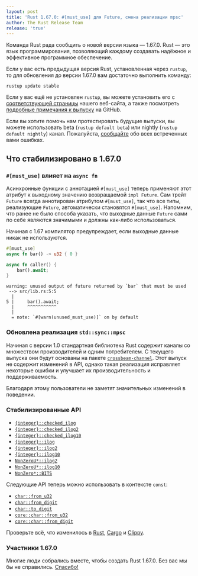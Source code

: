 ```yaml
---
layout: post
title: 'Rust 1.67.0: #[must_use] для Future, смена реализации mpsc'
author: The Rust Release Team
release: 'true'
---
```


Команда Rust рада сообщить о новой версии языка — 1.67.0. Rust — это язык программирования, позволяющий каждому создавать надёжное и эффективное программное обеспечение.

Если у вас есть предыдущая версия Rust, установленная через `rustup`, то для обновления до версии 1.67.0 вам достаточно выполнить команду:

```console
rustup update stable
```

Если у вас ещё не установлен `rustup`, вы можете установить его с [соответствующей страницы](https://www.rust-lang.org/install.html) нашего веб-сайта, а также посмотреть [подробные примечания к выпуску](https://github.com/rust-lang/rust/blob/master/RELEASES.md#version-1670-2023-01-26) на GitHub.

Если вы хотите помочь нам протестировать будущие выпуски, вы можете использовать beta (`rustup default beta`) или nightly (`rustup default nightly`) канал. Пожалуйста, [сообщайте](https://github.com/rust-lang/rust/issues/new/choose) обо всех встреченных вами ошибках.

## Что стабилизировано в 1.67.0

### `#[must_use]` влияет на `async fn`

Асинхронные функции с аннотацией `#[must_use]` теперь применяют этот атрибут к выходному значению возвращаемой `impl Future`. Сам трейт `Future` всегда аннотирован атрибутом `#[must_use]`, так что все типы, реализующие `Future`, автоматически становятся `#[must_use]`. Напомним, что ранее не было способа указать, что выходные данные `Future` сами по себе являются значимыми и должны как-либо использоваться.

Начиная с  1.67 компилятор предупреждает, если выходные данные никак не используются.

```rust
#[must_use]
async fn bar() -> u32 { 0 }

async fn caller() {
    bar().await;
}
```

```
warning: unused output of future returned by `bar` that must be used
 --> src/lib.rs:5:5
  |
5 |     bar().await;
  |     ^^^^^^^^^^^
  |
  = note: `#[warn(unused_must_use)]` on by default
```

### Обновлена реализация `std::sync::mpsc`

Начиная с версии 1.0 стандартная библиотека Rust содержит каналы со множеством производителей и одним потребителем. С текущего выпуска они будут основаны на пакете [`crossbeam-channel`](https://crates.io/crates/crossbeam-channel). Этот выпуск не содержит изменений в API, однако такая реализация исправляет некоторые ошибки и улучшает их производительность и поддерживаемость.

Благодаря этому пользователи не заметят значительных изменений в поведении.

### Стабилизированные API

- [`{integer}::checked_ilog`](https://doc.rust-lang.org/stable/std/primitive.i32.html#method.checked_ilog)
- [`{integer}::checked_ilog2`](https://doc.rust-lang.org/stable/std/primitive.i32.html#method.checked_ilog2)
- [`{integer}::checked_ilog10`](https://doc.rust-lang.org/stable/std/primitive.i32.html#method.checked_ilog10)
- [`{integer}::ilog`](https://doc.rust-lang.org/stable/std/primitive.i32.html#method.ilog)
- [`{integer}::ilog2`](https://doc.rust-lang.org/stable/std/primitive.i32.html#method.ilog2)
- [`{integer}::ilog10`](https://doc.rust-lang.org/stable/std/primitive.i32.html#method.ilog10)
- [`NonZeroU*::ilog2`](https://doc.rust-lang.org/stable/std/num/struct.NonZeroU32.html#method.ilog2)
- [`NonZeroU*::ilog10`](https://doc.rust-lang.org/stable/std/num/struct.NonZeroU32.html#method.ilog10)
- [`NonZero*::BITS`](https://doc.rust-lang.org/stable/std/num/struct.NonZeroU32.html#associatedconstant.BITS)

Следующие API теперь можно использовать в контексте `const`:

- [`char::from_u32`](https://doc.rust-lang.org/stable/std/primitive.char.html#method.from_u32)
- [`char::from_digit`](https://doc.rust-lang.org/stable/std/primitive.char.html#method.from_digit)
- [`char::to_digit`](https://doc.rust-lang.org/stable/std/primitive.char.html#method.to_digit)
- [`core::char::from_u32`](https://doc.rust-lang.org/stable/core/char/fn.from_u32.html)
- [`core::char::from_digit`](https://doc.rust-lang.org/stable/core/char/fn.from_digit.html)

Проверьте всё, что изменилось в [Rust](https://github.com/rust-lang/rust/blob/stable/RELEASES.md#version-1670-2023-01-26), [Cargo](https://github.com/rust-lang/cargo/blob/master/CHANGELOG.md#cargo-167-2023-01-26) и [Clippy](https://github.com/rust-lang/rust-clippy/blob/master/CHANGELOG.md#rust-167).

### Участники 1.67.0

Многие люди собрались вместе, чтобы создать Rust 1.67.0. Без вас мы бы не справились. [Спасибо!](https://thanks.rust-lang.org/rust/1.67.0/)
